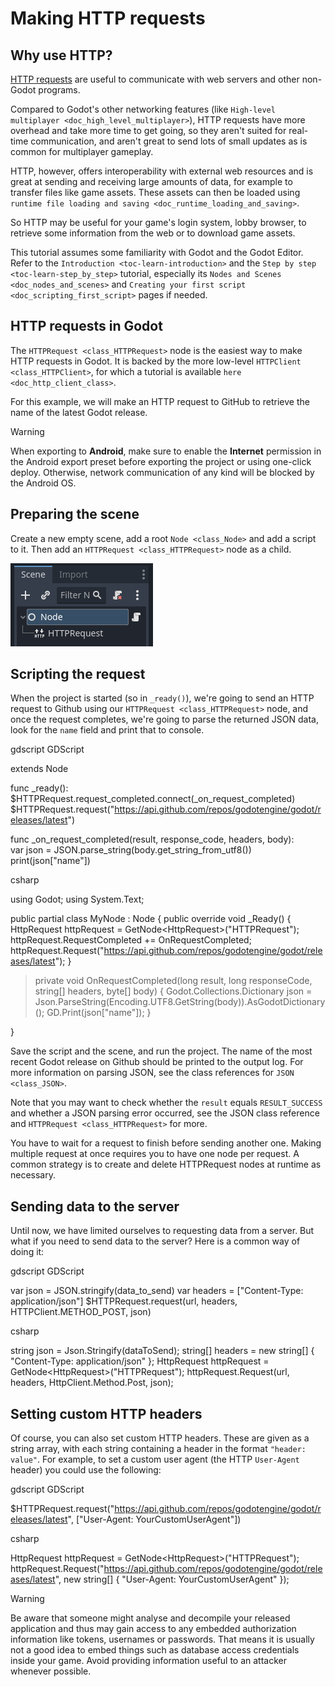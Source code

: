 # Making HTTP requests

## Why use HTTP?

[HTTP requests](https://developer.mozilla.org/en-US/docs/Web/HTTP) are
useful to communicate with web servers and other non-Godot programs.

Compared to Godot's other networking features (like
`High-level multiplayer <doc_high_level_multiplayer>`), HTTP requests
have more overhead and take more time to get going, so they aren't
suited for real-time communication, and aren't great to send lots of
small updates as is common for multiplayer gameplay.

HTTP, however, offers interoperability with external web resources and
is great at sending and receiving large amounts of data, for example to
transfer files like game assets. These assets can then be loaded using
`runtime file loading and saving <doc_runtime_loading_and_saving>`.

So HTTP may be useful for your game's login system, lobby browser, to
retrieve some information from the web or to download game assets.

This tutorial assumes some familiarity with Godot and the Godot Editor.
Refer to the `Introduction <toc-learn-introduction>` and the
`Step by step <toc-learn-step_by_step>` tutorial, especially its
`Nodes and Scenes <doc_nodes_and_scenes>` and
`Creating your first script <doc_scripting_first_script>` pages if
needed.

## HTTP requests in Godot

The `HTTPRequest <class_HTTPRequest>` node is the easiest way to make
HTTP requests in Godot. It is backed by the more low-level
`HTTPClient <class_HTTPClient>`, for which a tutorial is available
`here <doc_http_client_class>`.

For this example, we will make an HTTP request to GitHub to retrieve the
name of the latest Godot release.

Warning

When exporting to **Android**, make sure to enable the **Internet**
permission in the Android export preset before exporting the project or
using one-click deploy. Otherwise, network communication of any kind
will be blocked by the Android OS.

## Preparing the scene

Create a new empty scene, add a root `Node <class_Node>` and add a
script to it. Then add an `HTTPRequest <class_HTTPRequest>` node as a
child.

![image](img/rest_api_scene.webp)

## Scripting the request

When the project is started (so in `_ready()`), we're going to send an
HTTP request to Github using our `HTTPRequest <class_HTTPRequest>` node,
and once the request completes, we're going to parse the returned JSON
data, look for the `name` field and print that to console.

gdscript GDScript

extends Node

func \_ready():  
$HTTPRequest.request\_completed.connect(\_on\_request\_completed)
$HTTPRequest.request("<https://api.github.com/repos/godotengine/godot/releases/latest>")

func \_on\_request\_completed(result, response\_code, headers, body):  
var json = JSON.parse\_string(body.get\_string\_from\_utf8())
print(json\["name"\])

csharp

using Godot; using System.Text;

public partial class MyNode : Node { public override void \_Ready() {
HttpRequest httpRequest = GetNode&lt;HttpRequest&gt;("HTTPRequest");
httpRequest.RequestCompleted += OnRequestCompleted;
httpRequest.Request("<https://api.github.com/repos/godotengine/godot/releases/latest>");
}

> private void OnRequestCompleted(long result, long responseCode,
> string\[\] headers, byte\[\] body) { Godot.Collections.Dictionary json
> = Json.ParseString(Encoding.UTF8.GetString(body)).AsGodotDictionary();
> GD.Print(json\["name"\]); }

}

Save the script and the scene, and run the project. The name of the most
recent Godot release on Github should be printed to the output log. For
more information on parsing JSON, see the class references for
`JSON <class_JSON>`.

Note that you may want to check whether the `result` equals
`RESULT_SUCCESS` and whether a JSON parsing error occurred, see the JSON
class reference and `HTTPRequest <class_HTTPRequest>` for more.

You have to wait for a request to finish before sending another one.
Making multiple request at once requires you to have one node per
request. A common strategy is to create and delete HTTPRequest nodes at
runtime as necessary.

## Sending data to the server

Until now, we have limited ourselves to requesting data from a server.
But what if you need to send data to the server? Here is a common way of
doing it:

gdscript GDScript

var json = JSON.stringify(data\_to\_send) var headers = \["Content-Type:
application/json"\] $HTTPRequest.request(url, headers,
HTTPClient.METHOD\_POST, json)

csharp

string json = Json.Stringify(dataToSend); string\[\] headers = new
string\[\] { "Content-Type: application/json" }; HttpRequest httpRequest
= GetNode&lt;HttpRequest&gt;("HTTPRequest"); httpRequest.Request(url,
headers, HttpClient.Method.Post, json);

## Setting custom HTTP headers

Of course, you can also set custom HTTP headers. These are given as a
string array, with each string containing a header in the format
`"header: value"`. For example, to set a custom user agent (the HTTP
`User-Agent` header) you could use the following:

gdscript GDScript

$HTTPRequest.request("<https://api.github.com/repos/godotengine/godot/releases/latest>",
\["User-Agent: YourCustomUserAgent"\])

csharp

HttpRequest httpRequest = GetNode&lt;HttpRequest&gt;("HTTPRequest");
httpRequest.Request("<https://api.github.com/repos/godotengine/godot/releases/latest>",
new string\[\] { "User-Agent: YourCustomUserAgent" });

Warning

Be aware that someone might analyse and decompile your released
application and thus may gain access to any embedded authorization
information like tokens, usernames or passwords. That means it is
usually not a good idea to embed things such as database access
credentials inside your game. Avoid providing information useful to an
attacker whenever possible.
